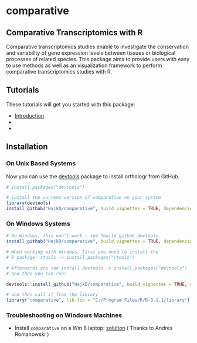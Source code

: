 # comparative

## Comparative Transcriptomics with R

Comparative transcriptomics studies enable to investigate the conservation and variability of gene
expression levels between tissues or biological processes of related species. This package aims to
provide users with easy to use methods as well as an visualization framework to perform comparative
transcriptomics studies with R.

## Tutorials

These tutorials will get you started with this package:

- [Introduction](https://github.com/HajkD/comparative/blob/master/vignettes/Introduction.Rmd)
-
-

## Installation

### On Unix Based Systems

Now you can use the [devtools](http://cran.r-project.org/web/packages/devtools/index.html) package to install orthologr from GitHub.

```r
# install.packages("devtools")

# install the current version of comparative on your system
library(devtools)
install_github("HajkD/comparative", build_vignettes = TRUE, dependencies = TRUE)

```

### On Windows Systems

```r
# On Windows, this won't work - see ?build_github_devtools
install_github("HajkD/comparative", build_vignettes = TRUE, dependencies = TRUE)

# When working with Windows, first you need to install the
# R package: rtools -> install.packages("rtools")

# Afterwards you can install devtools -> install.packages("devtools")
# and then you can run:

devtools::install_github("HajkD/comparative", build_vignettes = TRUE, dependencies = TRUE)

# and then call it from the library
library("comparative", lib.loc = "C:/Program Files/R/R-3.1.1/library")
```

### Troubleshooting on Windows Machines

- Install `comparative` on a Win 8 laptop: [solution](https://github.com/HajkD/orthologr/issues/1) ( Thanks to Andres Romanowski )


